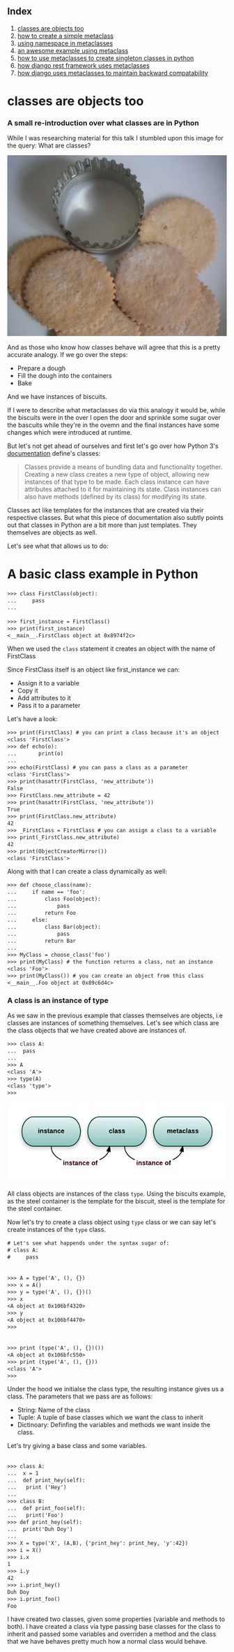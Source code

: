 ## Index
1. [classes are objects too](https://github.com/vimarshc/metaclass-talk/blob/master/I/README.md) 
2. [how to create a simple metaclass](https://github.com/vimarshc/metaclass-talk/blob/master/II/README.md) 
3. [using namespace in metaclasses](https://github.com/vimarshc/metaclass-talk/blob/master/III/README.md) 
4. [an awesome example using metaclass](https://github.com/vimarshc/metaclass-talk/blob/master/IV/README.md) 
5. [how to use metaclasses to create singleton classes in python](https://github.com/vimarshc/metaclass-talk/blob/master/V/README.md) 
6. [how django rest framework uses metaclasses](https://github.com/vimarshc/metaclass-talk/blob/master/VI/README.md) 
7. [how django uses metaclasses to maintain backward compatability](https://github.com/vimarshc/metaclass-talk/blob/master/VII/README.md) 

# classes are objects too

### A small re-introduction over what classes are in Python 

While I was researching material for this talk I stumbled upon this image for the query: What are classes? 


![alt text](https://raw.githubusercontent.com/vimarshc/metaclass-talk/master/I/classes-biscuits.jpg)

And as those who know how classes behave will agree that this is a pretty accurate analogy. If we go over the steps: 
- Prepare a dough
- Fill the dough into the containers
- Bake

And we have instances of biscuits. 

If I were to describe what metaclasses do via this analogy it would be, while the biscuits were in the over I open the door and sprinkle some sugar over the bascuits while they're in the ovemn and the final instances have some changes which were introduced at runtime. 

But let's not get ahead of ourselves and first let's go over how Python 3's [documentation](https://docs.python.org/3/tutorial/classes.html) define's classes: 


> Classes provide a means of bundling data and functionality together. Creating a new class creates a new type of object, allowing new instances of that type to be made. Each class instance can have attributes attached to it for maintaining its state. Class instances can also have methods (defined by its class) for modifying its state.


Classes act like templates for the instances that are created via their respective classes. But what this piece of documentation also subtly points out that classes in Python are a bit more than just templates. They themselves are objects as well. 

Let's see what that allows us to do: 

# A basic class example in Python
```
>>> class FirstClass(object):
...		pass
...

>>> first_instance = FirstClass()		 			
>>> print(first_instance)
<__main__.FirstClass object at 0x8974f2c>

```

When we used the `class` statement it creates an object with the name of FirstClass

Since FirstClass itself is an object like first_instance we can: 
- Assign it to a variable 
- Copy it
- Add attributes to it
- Pass it to a parameter

Let's have a look:

```
>>> print(FirstClass) # you can print a class because it's an object
<class 'FirstClass'>
>>> def echo(o):
...       print(o)
... 
>>> echo(FirstClass) # you can pass a class as a parameter
<class 'FirstClass'>
>>> print(hasattr(FirstClass, 'new_attribute'))
False
>>> FirstClass.new_attribute = 42
>>> print(hasattr(FirstClass, 'new_attribute'))
True
>>> print(FirstClass.new_attribute)
42
>>> _FirstClass = FirstClass # you can assign a class to a variable
>>> print(_FirstClass.new_attribute)
42
>>> print(ObjectCreatorMirror())
<class 'FirstClass'>

```

Along with that I can create a class dynamically as well: 

```
>>> def choose_class(name):
...     if name == 'foo':
...         class Foo(object):
...             pass
...         return Foo 
...     else:
...         class Bar(object):
...             pass
...         return Bar
...     
>>> MyClass = choose_class('foo') 
>>> print(MyClass) # the function returns a class, not an instance
<class 'Foo'>
>>> print(MyClass()) # you can create an object from this class
<__main__.Foo object at 0x89c6d4c>

```	

### A class is an instance of type


As we saw in the previous example that classes themselves are objects, i.e classes are instances of something themselves. 
Let's see which class are the class objects that we have created above are instances of. 

```
>>> class A:
...  pass
... 
>>> A
<class 'A'>
>>> type(A)
<class 'type'>
>>> 

```

![alt text](https://raw.githubusercontent.com/vimarshc/metaclass-talk/master/I/class-is-instance.png)

All class objects are instances of the class `type`. Using the biscuits example, as the steel container is the template for the biscuit, steel is the template for the steel container. 

Now let's try to create a class object using `type` class or we can say let's create instances of the `type` class. 

```
# Let's see what happends under the syntax sugar of: 
# class A: 
#     pass


>>> A = type('A', (), {})
>>> x = A()
>>> y = type('A', (), {})()
>>> x
<A object at 0x106bf4320>
>>> y
<A object at 0x106bf4470>
>>> 


>>> print (type('A', (), {})())
<A object at 0x106bfc550>
>>> print (type('A', (), {}))
<class 'A'>
>>> 

```

Under the hood we initialse the class type, the resulting instance gives us a class. The parameters that we pass are as follows: 
- String: Name of the class
- Tuple: A tuple of base classes which we want the class to inherit
- Dictinoary: Definfing the variables and methods we want inside the class. 

Let's try giving a base class and some variables. 
```

>>> class A:
...  x = 1
...  def print_hey(self):
...   print ('Hey')
... 
>>> class B:
...  def print_foo(self):
...   print('Foo')
>>> def print_hey(self):
...  print('Duh Doy')
... 
>>> X = type('X', (A,B), {'print_hey': print_hey, 'y':42})
>>> i = X()
>>> i.x
1
>>> i.y
42
>>> i.print_hey()
Duh Doy
>>> i.print_foo()
Foo
```

I have created two classes, given some properties (variable and methods to both). I have created a class via type passing base classes for the class to inherit and passed some variables and overriden a method and the class that we have behaves pretty much how a normal class would behave. 

